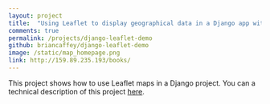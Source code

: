 ```yaml
---
layout: project
title:  "Using Leaflet to display geographical data in a Django app with Mapbox, DataTables, Bootstrap 4 and Travis CI"
comments: true
permalink: /projects/django-leaflet-demo
github: briancaffey/django-leaflet-demo
image: /static/map_homepage.png
link: http://159.89.235.193/books/
---
```


This project shows how to use Leaflet maps in a Django project. You can a technical description of this project [here](/2018/02/19/leaflet-maps-with-django.html).